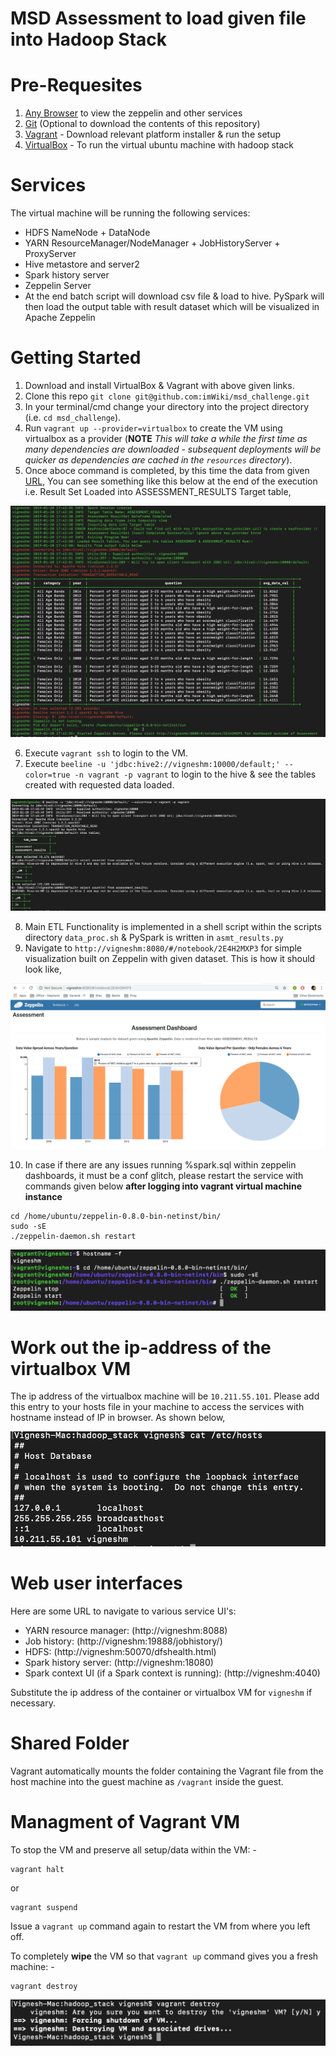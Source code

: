 MSD Assessment to load given file into Hadoop Stack
===================================================

# Pre-Requesites

1. [Any Browser](https://www.google.com/chrome/browser/desktop/index.html) to view the zeppelin and other services
2. [Git](https://git-scm.com/downloads) (Optional to download the contents of this repository)
3. [Vagrant](https://www.vagrantup.com/downloads.html) - Download relevant platform installer & run the setup
4. [VirtualBox](https://www.virtualbox.org/wiki/Downloads) - To run the virtual ubuntu machine with hadoop stack

# Services
The virtual machine will be running the following services:

* HDFS NameNode + DataNode
* YARN ResourceManager/NodeManager + JobHistoryServer + ProxyServer
* Hive metastore and server2
* Spark history server
* Zeppelin Server
* At the end batch script will download csv file & load to hive. PySpark will then load the output table with result dataset which will be visualized in Apache Zeppelin

# Getting Started

1. Download and install VirtualBox & Vagrant with above given links.
2. Clone this repo ```git clone git@github.com:imWiki/msd_challenge.git```
3. In your terminal/cmd change your directory into the project directory (i.e. `cd msd_challenge`).
4. Run `vagrant up --provider=virtualbox` to create the VM using virtualbox as a provider (**NOTE** *This will take a while the first time as many dependencies are downloaded - subsequent deployments will be quicker as dependencies are cached in the `resources` directory*).
5. Once aboce command is completed, by this time the data from given [URL](https://chronicdata.cdc.gov/views/735e-byxc/rows.csv), You can see something like this below at the end of the execution i.e. Result Set Loaded into ASSESSMENT_RESULTS Target table,

![picture](temp/Vagrant_Final_Status.png)

6. Execute ```vagrant ssh``` to login to the VM.
7. Execute ```beeline -u 'jdbc:hive2://vigneshm:10000/default;' --color=true -n vagrant -p vagrant``` to login to the hive & see the tables created with requested data loaded. 

![picture](temp/Hive_Table_Stats.png)

8. Main ETL Functionality is implemented in a shell script within the scripts directory `data_proc.sh` & PySpark is written in `asmt_results.py`
9. Navigate to ```http://vigneshm:8080/#/notebook/2E4H2MXP3``` for simple visualization built on Zeppelin with given dataset. This is how it should look like,

![picture](temp/Zep_Dashboard.png)

10. In case if there are any issues running %spark.sql within zeppelin dashboards, it must be a conf glitch, please restart the service with commands given below **after logging into vagrant virtual machine instance**

```
cd /home/ubuntu/zeppelin-0.8.0-bin-netinst/bin/
sudo -sE
./zeppelin-daemon.sh restart
```

![picture](temp/Zeppelin_Restart.png)

# Work out the ip-address of the virtualbox VM
The ip address of the virtualbox machine will be `10.211.55.101`. Please add this entry to your hosts file in your machine to access the services with hostname instead of IP in browser. As shown below,

![picture](temp/Host_File_Entry.png)

# Web user interfaces

Here are some URL to navigate to various service UI's:

* YARN resource manager:  (http://vigneshm:8088)
* Job history:  (http://vigneshm:19888/jobhistory/)
* HDFS: (http://vigneshm:50070/dfshealth.html)
* Spark history server: (http://vigneshm:18080)
* Spark context UI (if a Spark context is running): (http://vigneshm:4040)

Substitute the ip address of the container or virtualbox VM for `vigneshm` if necessary.

# Shared Folder

Vagrant automatically mounts the folder containing the Vagrant file from the host machine into
the guest machine as `/vagrant` inside the guest.


# Managment of Vagrant VM

To stop the VM and preserve all setup/data within the VM: -

```
vagrant halt
```

or

```
vagrant suspend
```

Issue a `vagrant up` command again to restart the VM from where you left off.

To completely **wipe** the VM so that `vagrant up` command gives you a fresh machine: -

```
vagrant destroy
```
![picture](temp/Destroy_Machine.png)
